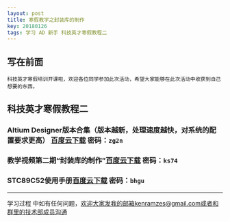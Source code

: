 ```yaml
---
layout: post
title: 寒假教学之封装库的制作
key: 20180126
tags: 学习 AD 新手 科技英才寒假教程二
---
```

写在前面
------
    科技英才寒假培训开课啦，欢迎各位同学参加此次活动，希望大家能够在此次活动中收获到自己想要的东西。
    
## 科技英才寒假教程二

### Altium Designer版本合集（版本越新，处理速度越快，对系统的配置要求更高）  [百度云下载][1]  密码：`zg2n`

### 教学视频第二期“封装库的制作”[百度云下载][2] 密码：`ks74`

### STC89C52使用手册[百度云下载][3] 密码：`bhgu`

------------------------------
学习过程 中如有任何问题，欢迎大家发我的邮箱kenramzes@gmail.com或者和群里的技术部成员沟通

  [1]: https://pan.baidu.com/s/1nwEwQBf 
  [2]: https://pan.baidu.com/s/1mja3ujQ
  [3]: https://pan.baidu.com/s/1sm4LmFF
